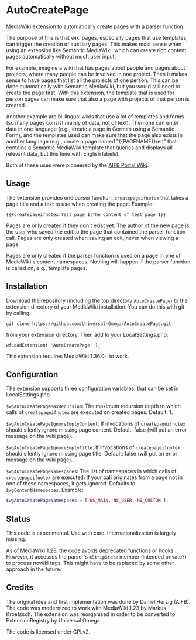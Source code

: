 AutoCreatePage
==============

MediaWiki extension to automatically create pages with a parser function.

The purpose of this is that wiki pages, especially pages that use templates,
can trigger the creation of auxiliary pages. This makes most sense when using
an extension like Semantic MediaWiki, which can create rich content pages
automatically without much user input.

For example, imagine a wiki that has pages about people and pages about projects,
where many people can be involved in one project. Then it makes sense to have pages
that list all the projects of one person. This can be done automatically with
Semantic MediaWiki, but you would still need to create the page first. With this
extension, the template that is used for person pages can make sure that also a page
with projects of that person is created.

Another example are bi-lingual wikis that use a lot of templates and forms (so many
pages consist mainly of data, not of text). Then one can enter data in one language
(e.g., create a page in German using a Semantic Form), and the templates used can
make sure that the page also exists in another language (e.g., create a page named
"{{PAGENAME}}/en" that contains a Semantic MediaWiki template that queries and
displays all relevant data, but this time with English labels).

Both of these uses were pioneered by the [AIFB Portal Wiki](http://www.aifb.kit.edu/).


Usage
-----

The extension provides one parser function, `createpageifnotex` that takes a page
title and a text to use when creating the page. Example:

`{{#createpageifnotex:Test page 1|The content of test page 1}}`

Pages are only created if they don't exist yet. The author of the new page is the
user who saved the edit to the page that contained the parser function call. Pages
are only created when saving an edit, never when viewing a page.

Pages are only created if the parser function is used on a page in one of MediaWiki's
content namespaces. Nothing will happen if the parser function is called on, e.g.,
template pages.


Installation
------------

Download the repository (including the top directory `AutoCreatePage`) to the extension
directory of your MediaWiki installation. You can do this with git by calling:

`git clone https://github.com/Universal-Omega/AutoCreatePage.git`

from your extension directory. Then add to your LocalSettings.php:

`wfLoadExtension( 'AutoCreatePage' );`

This extension requires MediaWiki 1.36.0+ to work.


Configuration
-------------

The extension supports three configuration variables, that can be set in
LocalSettings.php.

`$wgAutoCreatePageMaxRecursion`: The maximum recursion depth to which calls of
`createpageifnotex` are executed on created pages. Default: 1.

`$wgAutoCreatePageIgnoreEmptyContent`: If invocations of `createpageifnotex`
should silently ignore missing page content. Default: false (will put an error
message on the wiki page).

`$wgAutoCreatePageIgnoreEmptyTitle`: If invocations of `createpageifnotex`
should silently ignore missing page title. Default: false (will put an error
message on the wiki page).

`$wgAutoCreatePageNamespaces`: The list of namespaces in which calls of
`createpageifnotex` are executed. If your call originates from a page not in
one of these namespaces, it gets ignored. Defaults to `$wgContentNamespaces`.
Example:
```php
$wgAutoCreatePageNamespaces = [ NS_MAIN, NS_USER, NS_CUSTOM ];
```

Status
------

This code is experimental. Use with care. Internationalization is largely missing.

As of MediaWiki 1.23, the code avoids deprecated functions or hooks. However, it
accesses the parser's `mStripState` member (intended private?) to process nowiki
tags. This might have to be replaced by some other approach in the future.


Credits
-------

The original idea and first implementation was done by Daniel Herzig (AIFB). The code
was modernized to work with MediaWiki 1.23 by Markus Kroetzsch. The extension was reorganised in order to be converted to ExtensionRegistry by Universal Omega.

The code is licensed under GPLv2.
